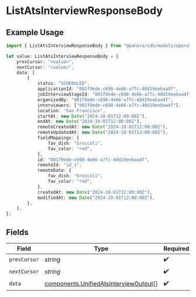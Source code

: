 # ListAtsInterviewResponseBody

## Example Usage

```typescript
import { ListAtsInterviewResponseBody } from "@panora/sdk/models/operations";

let value: ListAtsInterviewResponseBody = {
    prevCursor: "<value>",
    nextCursor: "<value>",
    data: [
        {
            status: "SCHEDULED",
            applicationId: "801f9ede-c698-4e66-a7fc-48d19eebaa4f",
            jobInterviewStageId: "801f9ede-c698-4e66-a7fc-48d19eebaa4f",
            organizedBy: "801f9ede-c698-4e66-a7fc-48d19eebaa4f",
            interviewers: ["801f9ede-c698-4e66-a7fc-48d19eebaa4f"],
            location: "San Francisco",
            startAt: new Date("2024-10-01T12:00:00Z"),
            endAt: new Date("2024-10-01T12:00:00Z"),
            remoteCreatedAt: new Date("2024-10-01T12:00:00Z"),
            remoteUpdatedAt: new Date("2024-10-01T12:00:00Z"),
            fieldMappings: {
                fav_dish: "broccoli",
                fav_color: "red",
            },
            id: "801f9ede-c698-4e66-a7fc-48d19eebaa4f",
            remoteId: "id_1",
            remoteData: {
                fav_dish: "broccoli",
                fav_color: "red",
            },
            createdAt: new Date("2024-10-01T12:00:00Z"),
            modifiedAt: new Date("2024-10-01T12:00:00Z"),
        },
    ],
};
```

## Fields

| Field                                                                                          | Type                                                                                           | Required                                                                                       | Description                                                                                    |
| ---------------------------------------------------------------------------------------------- | ---------------------------------------------------------------------------------------------- | ---------------------------------------------------------------------------------------------- | ---------------------------------------------------------------------------------------------- |
| `prevCursor`                                                                                   | *string*                                                                                       | :heavy_check_mark:                                                                             | N/A                                                                                            |
| `nextCursor`                                                                                   | *string*                                                                                       | :heavy_check_mark:                                                                             | N/A                                                                                            |
| `data`                                                                                         | [components.UnifiedAtsInterviewOutput](../../models/components/unifiedatsinterviewoutput.md)[] | :heavy_check_mark:                                                                             | N/A                                                                                            |